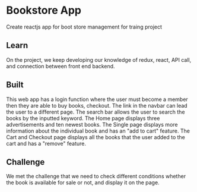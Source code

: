 # Bookstore App
Create reactjs app for boot store management for traing project
## Learn
On the project, we keep developing our knowledge of redux, react, API call, and connection between front end backend. 

## Built
This web app has a login function where the user must become a member then they are able to buy books, checkout.
The link in the navbar can lead the user to a different page.
The search bar allows the user to search the books by the inputted keyword.
The Home page displays three advertisements and ten newest books.
The Single page displays more information about the individual book and has an "add to cart" feature.
The Cart and Checkout page displays all the books that the user added to the cart and has a "remove" feature.

## Challenge
 We met the challenge that we need to check different conditions whether the book is available for sale or not, and display it on the page.

